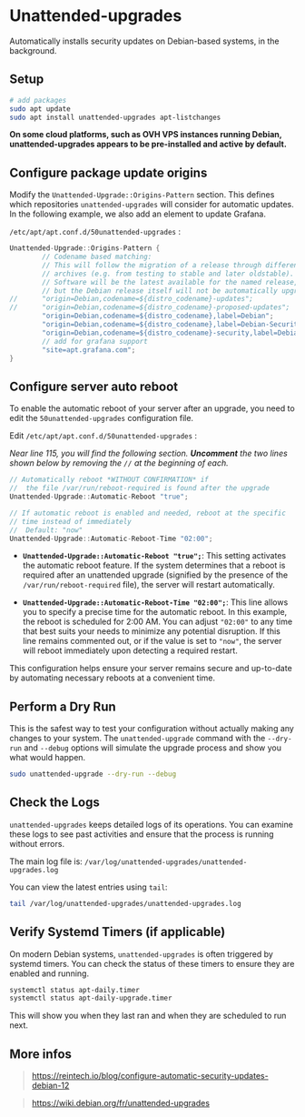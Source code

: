 # Unattended-upgrades

Automatically installs security updates on Debian-based systems, in the background.

## Setup

```bash
# add packages
sudo apt update
sudo apt install unattended-upgrades apt-listchanges
```

**On some cloud platforms, such as OVH VPS instances running Debian, unattended-upgrades appears to be pre-installed 
and active by default.**


## Configure package update origins

Modify the `Unattended-Upgrade::Origins-Pattern` section. This defines which repositories `unattended-upgrades` will 
consider for automatic updates. In the following example, we also add an element to update Grafana.

`/etc/apt/apt.conf.d/50unattended-upgrades` :

```c
Unattended-Upgrade::Origins-Pattern {
        // Codename based matching:
        // This will follow the migration of a release through different
        // archives (e.g. from testing to stable and later oldstable).
        // Software will be the latest available for the named release,
        // but the Debian release itself will not be automatically upgraded.
//      "origin=Debian,codename=${distro_codename}-updates";
//      "origin=Debian,codename=${distro_codename}-proposed-updates";
        "origin=Debian,codename=${distro_codename},label=Debian";
        "origin=Debian,codename=${distro_codename},label=Debian-Security";
        "origin=Debian,codename=${distro_codename}-security,label=Debian-Security";
        // add for grafana support
        "site=apt.grafana.com";
}
```


## Configure server auto reboot

To enable the automatic reboot of your server after an upgrade, you need to edit the `50unattended-upgrades` 
configuration file.

Edit `/etc/apt/apt.conf.d/50unattended-upgrades` :

*Near line 115, you will find the following section. **Uncomment** the two lines shown below by removing the `//` at 
the beginning of each.*

```c
// Automatically reboot *WITHOUT CONFIRMATION* if
//  the file /var/run/reboot-required is found after the upgrade
Unattended-Upgrade::Automatic-Reboot "true";

// If automatic reboot is enabled and needed, reboot at the specific
// time instead of immediately
//  Default: "now"
Unattended-Upgrade::Automatic-Reboot-Time "02:00";

```

* **`Unattended-Upgrade::Automatic-Reboot "true";`**: This setting activates the automatic reboot feature. If the system
 determines that a reboot is required after an unattended upgrade (signified by the presence of the 
 `/var/run/reboot-required` file), the server will restart automatically.

* **`Unattended-Upgrade::Automatic-Reboot-Time "02:00";`**: This line allows you to specify a precise time for 
the automatic reboot. In this example, the reboot is scheduled for 2:00 AM. You can adjust `"02:00"` to any time that 
best suits your needs to minimize any potential disruption. If this line remains commented out, or if the value is set 
to `"now"`, the server will reboot immediately upon detecting a required restart.

This configuration helps ensure your server remains secure and up-to-date by automating necessary reboots at a 
convenient time.


## Perform a Dry Run

This is the safest way to test your configuration without actually making any changes to your system. The 
`unattended-upgrade` command with the `--dry-run` and `--debug` options will simulate the upgrade process and show you 
what would happen.

```bash
sudo unattended-upgrade --dry-run --debug
```


## Check the Logs

`unattended-upgrades` keeps detailed logs of its operations. 
You can examine these logs to see past activities and ensure that the process is running without errors.

The main log file is:
`/var/log/unattended-upgrades/unattended-upgrades.log`

You can view the latest entries using `tail`:

```bash
tail /var/log/unattended-upgrades/unattended-upgrades.log
```


## Verify Systemd Timers (if applicable)
On modern Debian systems, `unattended-upgrades` is often triggered by systemd timers. 
You can check the status of these timers to ensure they are enabled and running.

```bash
systemctl status apt-daily.timer
systemctl status apt-daily-upgrade.timer
```

This will show you when they last ran and when they are scheduled to run next.


## More infos

> https://reintech.io/blog/configure-automatic-security-updates-debian-12

> https://wiki.debian.org/fr/unattended-upgrades
